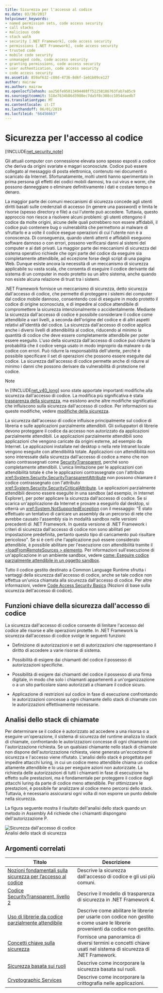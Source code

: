 ```yaml
---
title: Sicurezza per l'accesso al codice
ms.date: 03/30/2017
helpviewer_keywords:
- named permission sets, code access security
- call stacks
- malicious code
- stack walk
- security [.NET Framework], code access security
- permissions [.NET Framework], code access security
- trusted code
- mobile code security
- unmanaged code, code access security
- granting permissions, code access security
- user authentication, code access security
- code access security
ms.assetid: 859af632-c80d-4736-8d6f-1e01b09ce127
author: mairaw
ms.author: mairaw
ms.openlocfilehash: aa256fe95013494488ff52258186763fab7a85c9
ms.sourcegitcommit: 518e7634b86d3980ec7da5f8c308cc1054daedb7
ms.translationtype: MT
ms.contentlocale: it-IT
ms.lasthandoff: 06/01/2019
ms.locfileid: "66456663"
---
```

# <a name="code-access-security"></a>Sicurezza per l'accesso al codice
[!INCLUDE[net_security_note](../../../includes/net-security-note-md.md)]  
  
 Gli attuali computer con connessione elevata sono spesso esposti a codice che deriva da origini svariate e magari sconosciute. Codice può essere collegato al messaggio di posta elettronica, contenuto nei documenti o scaricato da Internet. Sfortunatamente, molti utenti hanno sperimentato in prima persona gli effetti dei codici mobili dannosi, tra cui virus e worm, che possono danneggiare o eliminare definitivamente i dati e costare tempo e denaro.  
  
 La maggior parte dei comuni meccanismi di sicurezza concede agli utenti diritti basati sulle credenziali di accesso (in genere una password) e limita le risorse (spesso directory e file) a cui l'utente può accedere. Tuttavia, questo approccio non riesce a risolvere alcuni problemi: gli utenti ottengono il codice da molte origini, alcune delle quali potrebbero non essere affidabili, il codice può contenere bug o vulnerabilità che permettono ai malware di sfruttarlo e a volte il codice esegue operazioni di cui l'utente non è a conoscenza. Di conseguenza, quando utenti attenti e affidabili eseguono software dannoso o con errori, possono verificarsi danni al sistemi del computer e ai dati privati. La maggior parte dei meccanismi di sicurezza del sistema operativo richiede che ogni parte del codice da eseguire sia completamente attendibile, ad eccezione forse degli script di una pagina Web. Dunque esiste ancora la necessità di un meccanismo di sicurezza applicabile su vasta scala, che consenta di eseguire il codice derivante dal sistema di un computer in modo protetto su un altro sistema, anche quando non esiste alcuna relazione di trust tra i sistemi.  
  
 .NET Framework fornisce un meccanismo di sicurezza, detto sicurezza dall'accesso di codice, che permette di proteggere i sistemi dei computer dal codice mobile dannoso, consentendo così di eseguire in modo protetto il codice di origine sconosciuta, e di impedire al codice attendibile di compromettere la sicurezza intenzionalmente o accidentalmente. Mediante la sicurezza dall'accesso di codice è possibile considerare il codice come attendibile a vari livelli, a seconda dell'origine del codice e di altri aspetti relativi all'identità del codice. La sicurezza dall'accesso di codice applica anche i diversi livelli di attendibilità al codice, riducendo al minimo la quantità di codice che deve essere completamente attendibile per poter essere eseguito. L'uso della sicurezza dall'accesso di codice può ridurre la probabilità che il codice venga usato in modo improprio da malware o da codice con errori. Può ridurre la responsabilità dell'utente, perché è possibile specificare il set di operazioni che possono essere eseguite dal codice. La sicurezza dall'accesso di codice permette anche di ridurre al minimo i danni che possono derivare da vulnerabilità di protezione nel codice.  
  
> [!NOTE]
>  In [!INCLUDE[net_v40_long](../../../includes/net-v40-long-md.md)] sono state apportate importanti modifiche alla sicurezza dall'accesso di codice. La modifica più significativa è stata [trasparenza della sicurezza](../../../docs/framework/misc/security-transparent-code.md), ma esistono anche altre modifiche significative che influiscono sulla sicurezza dall'accesso di codice. Per informazioni su queste modifiche, vedere [modifiche della sicurezza](../../../docs/framework/security/security-changes.md).  
  
 La sicurezza dall'accesso di codice influisce principalmente sul codice di libreria e sulle applicazioni parzialmente attendibili. Gli sviluppatori di librerie devono proteggere il codice da accesso non autorizzato da applicazioni parzialmente attendibili. Le applicazioni parzialmente attendibili sono applicazioni che vengono caricate da origini esterne, ad esempio da Internet. Le applicazioni installate nel desktop o nella rete Intranet locale vengono eseguite con attendibilità totale. Applicazioni con attendibilità non sono interessate dalla sicurezza dall'accesso di codice a meno che non siano contrassegnati come [SecurityTransparent](../../../docs/framework/misc/security-transparent-code.md), perché sono completamente attendibili. L'unica limitazione per le applicazioni con attendibilità totale è che le applicazioni contrassegnate con l'attributo <xref:System.Security.SecurityTransparentAttribute> non possono chiamare il codice contrassegnato con l'attributo <xref:System.Security.SecurityCriticalAttribute>. Le applicazioni parzialmente attendibili devono essere eseguite in una sandbox (ad esempio, in Internet Explorer), per poter applicare la sicurezza dall'accesso di codice. Se si scarica un'applicazione da Internet e provare a eseguirlo dal desktop, si otterrà un <xref:System.NotSupportedException> con il messaggio: "È stato effettuato un tentativo di caricare un assembly da un percorso di rete che avrebbe causato l'assembly sia in modalità sandbox nelle versioni precedenti di .NET Framework. In questa versione di .NET Framework i criteri di sicurezza dall'accesso di codice non sono abilitati per impostazione predefinita, pertanto questo tipo di caricamento può risultare pericoloso". Se si è certi che l'applicazione può essere considerato attendibile, è possibile abilitare per l'esecuzione con attendibilità tramite il [ \<loadFromRemoteSources > elemento](../../../docs/framework/configure-apps/file-schema/runtime/loadfromremotesources-element.md). Per informazioni sull'esecuzione di un'applicazione in un ambiente sandbox, vedere [come: Eseguire codice parzialmente attendibile in un oggetto sandbox](../../../docs/framework/misc/how-to-run-partially-trusted-code-in-a-sandbox.md).  
  
 Tutto il codice gestito destinato a Common Language Runtime sfrutta i vantaggi della sicurezza dall'accesso di codice, anche se tale codice non effettua un'unica chiamata alla sicurezza dall'accesso di codice. Per altre informazioni, vedere [Code Access Security Basics](../../../docs/framework/misc/code-access-security-basics.md) (Nozioni di base sulla sicurezza dell'accesso di codice).  
  
<a name="key_functions"></a>   
## <a name="key-functions-of-code-access-security"></a>Funzioni chiave della sicurezza dall'accesso di codice  
 La sicurezza dall'accesso di codice consente di limitare l'accesso del codice alle risorse e alle operazioni protette. In .NET Framework la sicurezza dall'accesso di codice svolge le seguenti funzioni:  
  
- Definizione di autorizzazioni e set di autorizzazioni che rappresentano il diritto di accedere a varie risorse di sistema.  
  
- Possibilità di esigere dai chiamanti del codice il possesso di autorizzazioni specifiche.  
  
- Possibilità di esigere dai chiamanti del codice il possesso di una firma digitale, in modo che solo i chiamanti appartenenti a un'organizzazione o a un sito particolare siano autorizzati a chiamare il codice sicuro.  
  
- Applicazione di restrizioni sul codice in fase di esecuzione confrontando le autorizzazioni concesse a ogni chiamante dello stack di chiamate con le autorizzazioni effettivamente necessarie.  
  
<a name="walking_the_call_stack"></a>   
## <a name="walking-the-call-stack"></a>Analisi dello stack di chiamate  
 Per determinare se il codice è autorizzato ad accedere a una risorsa o a eseguire un'operazione, il sistema di sicurezza del runtime analizza lo stack di chiamate, confrontando le autorizzazioni concesse di ogni chiamante con l'autorizzazione richiesta. Se un qualsiasi chiamante nello stack di chiamate non dispone dell'autorizzazione richiesta, viene generata un'eccezione di sicurezza e l'accesso viene rifiutato. L'analisi dello stack è progettata per impedire attacchi luring, in cui un codice meno attendibile chiama un codice altamente attendibile e lo usa per eseguire azioni non autorizzate. La richiesta delle autorizzazioni di tutti i chiamanti in fase di esecuzione ha effetto sulle prestazioni, ma è fondamentale per proteggere il codice dagli attacchi luring da parte di codice meno attendibile. Per ottimizzare le prestazioni, è possibile far analizzare al codice meno percorsi dello stack. Tuttavia, è necessario assicurarsi ogni volta di non esporre un punto debole nella sicurezza.  
  
 La figura seguente mostra il risultato dell'analisi dello stack quando un metodo in Assembly A4 richiede che i chiamanti dispongano dell'autorizzazione P.  
  
 ![Sicurezza dall'accesso di codice](../../../docs/framework/misc/media/slide-10a.gif "slide_10a")  
Analisi dello stack di sicurezza  
  
<a name="related_topics"></a>   
## <a name="related-topics"></a>Argomenti correlati  
  
|Titolo|Descrizione|  
|-----------|-----------------|  
|[Nozioni fondamentali sulla sicurezza per l’accesso al codice](../../../docs/framework/misc/code-access-security-basics.md)|Descrive la sicurezza dall'accesso di codice e gli usi più comuni.|  
|[Codice SecurityTransparent, livello 2](../../../docs/framework/misc/security-transparent-code-level-2.md)|Descrive il modello di trasparenza di sicurezza in .NET Framework 4.|  
|[Uso di librerie da codice parzialmente attendibile](../../../docs/framework/misc/using-libraries-from-partially-trusted-code.md)|Descrive come abilitare le librerie per usarle con codice non gestito e come usare le librerie provenienti da codice non gestito.|  
|[Concetti chiave sulla sicurezza](../../../docs/standard/security/key-security-concepts.md)|Fornisce una panoramica di diversi termini e concetti chiave usati nel sistema di sicurezza di .NET Framework.|  
|[Sicurezza basata sui ruoli](../../../docs/standard/security/role-based-security.md)|Descrive come incorporare la sicurezza basata sui ruoli.|  
|[Cryptographic Services](../../../docs/standard/security/cryptographic-services.md)|Descrive come incorporare la crittografia nelle applicazioni.|
